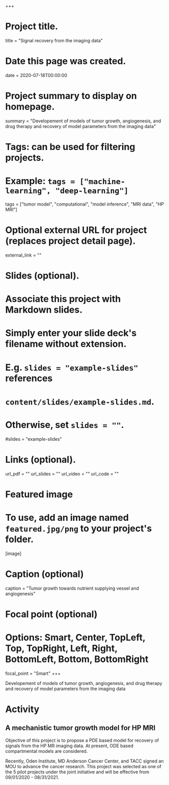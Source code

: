 +++
# Project title.
title = "Signal recovery from the imaging data"

# Date this page was created.
date = 2020-07-18T00:00:00

# Project summary to display on homepage.
summary = "Developement of models of tumor growth, angiogenesis, and drug therapy and recovery of model parameters from the imaging data"

# Tags: can be used for filtering projects.
# Example: `tags = ["machine-learning", "deep-learning"]`
tags = ["tumor model", "computational", "model inference", "MRI data", "HP MRI"]

# Optional external URL for project (replaces project detail page).
external_link = ""

# Slides (optional).
#   Associate this project with Markdown slides.
#   Simply enter your slide deck's filename without extension.
#   E.g. `slides = "example-slides"` references 
#   `content/slides/example-slides.md`.
#   Otherwise, set `slides = ""`.
#slides = "example-slides"

# Links (optional).
url_pdf = ""
url_slides = ""
url_video = ""
url_code = ""


# Featured image
# To use, add an image named `featured.jpg/png` to your project's folder. 
[image]
  # Caption (optional)
  caption = "Tumor growth towards nutrient supplying vessel and angiogenesis"
  
  # Focal point (optional)
  # Options: Smart, Center, TopLeft, Top, TopRight, Left, Right, BottomLeft, Bottom, BottomRight
  focal_point = "Smart"
+++


Developement of models of tumor growth, angiogenesis, and drug therapy and recovery of model parameters from the imaging data

# Activity

## A mechanistic tumor growth model for HP MRI

Objective of this project is to propose a PDE based model for recovery of signals from the HP MR imaging data. At present, ODE based compartmental models are considered.

Recently, Oden Institute, MD Anderson Cancer Center, and TACC signed an MOU to advance the cancer research. This project was selected as one of the 5 pilot projects under the joint initiative and will be effective from 09/01/2020 - 08/31/2021.



